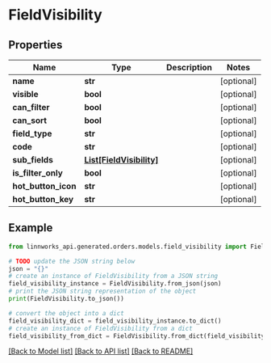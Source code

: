 # FieldVisibility


## Properties

Name | Type | Description | Notes
------------ | ------------- | ------------- | -------------
**name** | **str** |  | [optional] 
**visible** | **bool** |  | [optional] 
**can_filter** | **bool** |  | [optional] 
**can_sort** | **bool** |  | [optional] 
**field_type** | **str** |  | [optional] 
**code** | **str** |  | [optional] 
**sub_fields** | [**List[FieldVisibility]**](FieldVisibility.md) |  | [optional] 
**is_filter_only** | **bool** |  | [optional] 
**hot_button_icon** | **str** |  | [optional] 
**hot_button_key** | **str** |  | [optional] 

## Example

```python
from linnworks_api.generated.orders.models.field_visibility import FieldVisibility

# TODO update the JSON string below
json = "{}"
# create an instance of FieldVisibility from a JSON string
field_visibility_instance = FieldVisibility.from_json(json)
# print the JSON string representation of the object
print(FieldVisibility.to_json())

# convert the object into a dict
field_visibility_dict = field_visibility_instance.to_dict()
# create an instance of FieldVisibility from a dict
field_visibility_from_dict = FieldVisibility.from_dict(field_visibility_dict)
```
[[Back to Model list]](../README.md#documentation-for-models) [[Back to API list]](../README.md#documentation-for-api-endpoints) [[Back to README]](../README.md)


